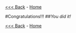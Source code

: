 [<<< Back](https://github.com/GCDigitalFellows/GCDRI_databases/blob/master/sections/11-pyplussql-sql.md) - [Home](https://github.com/GCDigitalFellows/GCDRI_databases/blob/master/sections/README.md)

#Congratulations!!!
##_You did it!_

[<<< Back](https://github.com/GCDigitalFellows/GCDRI_databases/blob/master/sections/11-pyplussql-sql.md) - [Home](https://github.com/GCDigitalFellows/GCDRI_databases/blob/master/README.md)